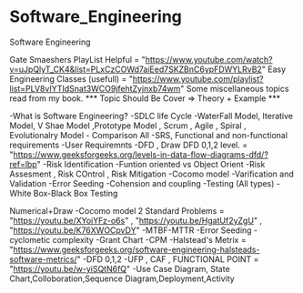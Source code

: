 <h1> Software_Engineering </h1>

Software Engineering

Gate Smaeshers PlayList Helpful = "https://www.youtube.com/watch?v=uJpQlyT_CK4&list=PLxCzCOWd7aiEed7SKZBnC6ypFDWYLRvB2"
Easy Engineering Classes (usefull) = "https://www.youtube.com/playlist?list=PLV8vIYTIdSnat3WCO9jfehtZyjnxb74wm"
Some miscellaneous topics read from my book.
*** Topic Should Be Cover => Theory + Example  ***


-What is Software Engineering?
-SDLC life Cycle
-WaterFall Model, Iterative Model, V Shae Model ,Prototype Model , Scrum , Agile ,  Spiral , Evolutionalry Model - Comparison All
-SRS, Functional and non-functional requirements
-User Requiremnts
-DFD , Draw DFD 0,1,2 level. = "https://www.geeksforgeeks.org/levels-in-data-flow-diagrams-dfd/?ref=lbp"
-Risk Identification
-Funtion oriented vs Object Orient
-Risk Assesment , Risk COntrol , Risk Mitigation
-Cocomo model
-Varification and Validation
-Error Seeding 
-Cohension and coupling
-Testing (All types)
-White Box-Black Box Testing


Numerical+Draw
-Cocomo model 2 Standard Problems = "https://youtu.be/XYoiYFz-o6s" , "https://youtu.be/HgatUf2yZgU" , "https://youtu.be/K76XWOCpvDY"
-MTBF-MTTR
-Error Seeding
-cyclometic complexity
-Grant Chart 
-CPM 
-Halstead's  Metrix = "https://www.geeksforgeeks.org/software-engineering-halsteads-software-metrics/"
-DFD 0,1,2
-UFP , CAF , FUNCTIONAL POINT  = "https://youtu.be/w-yiSQtN6fQ"
-Use Case Diagram, State Chart,Colloboration,Sequence Diagram,Deployment,Activity

